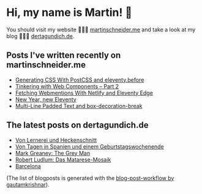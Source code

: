 # Hi, my name is Martin! 👋 
You should visit my website 👨🏼‍💻  [martinschneider.me](https://martinschneider.me) and take a look at my blog 🤷🏼‍♂️ [dertagundich.de](https://www.dertagundich.de).

## Posts I've written recently on martinschneider.me
<!-- MSME-POST-LIST:START -->
- [Generating CSS With PostCSS and eleventy.before](https://martinschneider.me/articles/generating-css-with-postcss-and-eleventy-before/)
- [Tinkering with Web Components – Part 2](https://martinschneider.me/articles/tinkering-with-web-components-part-2/)
- [Fetching Webmentions With Netlify and Eleventy Edge](https://martinschneider.me/articles/fetching-webmentions-with-netlify-and-eleventy-edge/)
- [New Year, new Eleventy](https://martinschneider.me/articles/new-year-new-eleventy/)
- [Multi-Line Padded Text and box-decoration-break](https://martinschneider.me/articles/multi-line-padded-text-and-box-decoration-break/)
<!-- MSME-POST-LIST:END -->

## The latest posts on dertagundich.de
<!-- DTUI-POST-LIST:START -->
- [Von Lernerei und Heckenschnitt](https://www.dertagundich.de/blog/2023/10/von-lernerei-und-heckenschnitt)
- [Von Tagen in Spanien und einem Geburtstagswochenende](https://www.dertagundich.de/blog/2023/10/von-tagen-in-spanien-und-einem-geburtstagswochenende)
- [Mark Greaney: The Grey Man](https://www.dertagundich.de/blog/2023/10/mark-greaney-the-grey-man)
- [Robert Ludlum: Das Matarese-Mosaik](https://www.dertagundich.de/blog/2023/10/robert-ludlum-das-matarese-mosaik)
- [Barcelona](https://www.dertagundich.de/blog/2023/10/barcelona)
<!-- DTUI-POST-LIST:END -->

(The list of blogposts is generated with the [blog-post-workflow by gautamkrishnar](https://github.com/gautamkrishnar/blog-post-workflow)).
